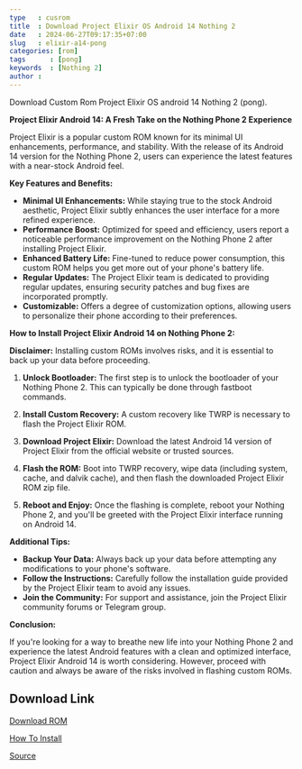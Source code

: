 ```yaml
---
type   : cusrom
title  : Download Project Elixir OS Android 14 Nothing 2
date   : 2024-06-27T09:17:35+07:00
slug   : elixir-a14-pong
categories: [rom]
tags      : [pong]
keywords  : [Nothing 2]
author :
---
```


Download Custom Rom Project Elixir OS android 14 Nothing 2 (pong).

**Project Elixir Android 14: A Fresh Take on the Nothing Phone 2 Experience**

Project Elixir is a popular custom ROM known for its minimal UI enhancements, performance, and stability. With the release of its Android 14 version for the Nothing Phone 2, users can experience the latest features with a near-stock Android feel.

**Key Features and Benefits:**

* **Minimal UI Enhancements:** While staying true to the stock Android aesthetic, Project Elixir subtly enhances the user interface for a more refined experience.
* **Performance Boost:** Optimized for speed and efficiency, users report a noticeable performance improvement on the Nothing Phone 2 after installing Project Elixir.
* **Enhanced Battery Life:** Fine-tuned to reduce power consumption, this custom ROM helps you get more out of your phone's battery life.
* **Regular Updates:** The Project Elixir team is dedicated to providing regular updates, ensuring security patches and bug fixes are incorporated promptly.
* **Customizable:** Offers a degree of customization options, allowing users to personalize their phone according to their preferences.

**How to Install Project Elixir Android 14 on Nothing Phone 2:**

**Disclaimer:** Installing custom ROMs involves risks, and it is essential to back up your data before proceeding.

1. **Unlock Bootloader:** The first step is to unlock the bootloader of your Nothing Phone 2. This can typically be done through fastboot commands.

2. **Install Custom Recovery:** A custom recovery like TWRP is necessary to flash the Project Elixir ROM.

3. **Download Project Elixir:** Download the latest Android 14 version of Project Elixir from the official website or trusted sources.

4. **Flash the ROM:** Boot into TWRP recovery, wipe data (including system, cache, and dalvik cache), and then flash the downloaded Project Elixir ROM zip file.

5. **Reboot and Enjoy:** Once the flashing is complete, reboot your Nothing Phone 2, and you'll be greeted with the Project Elixir interface running on Android 14.

**Additional Tips:**

* **Backup Your Data:** Always back up your data before attempting any modifications to your phone's software.
* **Follow the Instructions:** Carefully follow the installation guide provided by the Project Elixir team to avoid any issues.
* **Join the Community:** For support and assistance, join the Project Elixir community forums or Telegram group.

**Conclusion:**

If you're looking for a way to breathe new life into your Nothing Phone 2 and experience the latest Android features with a clean and optimized interface, Project Elixir Android 14 is worth considering. However, proceed with caution and always be aware of the risks involved in flashing custom ROMs.


## Download Link
[Download ROM](https://www.pling.com/p/2134019/)

[How To Install](https://github.com/ProjectElixir-Devices/Wiki/blob/UNO/Pong.md)

[Source](https://www.pling.com/p/2134019/)



